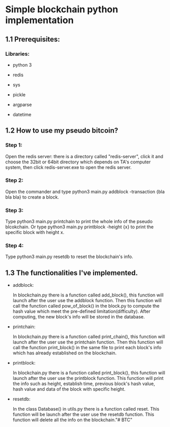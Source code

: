 # Simple blockchain python implementation

## 1.1 Prerequisites: 
### Libraries:

- python 3

- redis

- sys

- pickle
- argparse
- datetime

## 1.2 How to use my pseudo bitcoin?
### Step 1:

 Open the redis server: there is a directory called "redis-server", click it and choose the 32bit or 64bit directory which depends on TA's computer system, then click redis-server.exe to open the redis server.

### Step 2: 

Open the commander and type python3 main.py addblock -transaction {bla bla bla} 
to create a block.

### Step 3:

Type python3 main.py printchain to print the whole info of the pseudo blcokchain.
Or type python3 main.py printblock -height {x} to print the specific block with height x. 

### Step 4: 

Type python3 main.py resetdb to reset the blockchain's info.

## 1.3 The functionalities I've implemented.

- addblock:

   In blockchain.py there is a function called add_block(), this function will launch after the user use the addblock function. Then this function will call the function called pow_of_block() in the block.py to compute the hash value which meet the pre-defined limitation(difficulty). After computing, the new block's info will be stored in the database.

- printchain:

  In blockchain.py there is a function called print_chain(), this function will launch after the user use the printchain function. Then this function will call the function print_block() in the same file to print each block's info which has already established on the blockchain.

- printblock: 

  In blockchain.py there is a function called print_block(), this function will launch after the user use the printblock function. This function will print the info such as height, establish time, previous block's hash value, hash value and data of the block with specific height. 

- resetdb: 

  In the class Database() in utils.py there is a function called reset. This function will be launch after the user use the resetdb function. This function will delete all the info on the blockchain."# BTC" 

